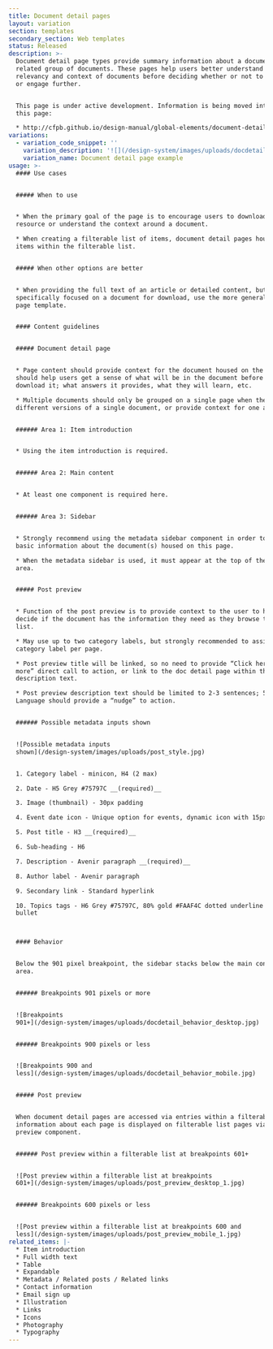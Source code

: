 ```yaml
---
title: Document detail pages
layout: variation
section: templates
secondary_section: Web templates
status: Released
description: >-
  Document detail page types provide summary information about a document or
  related group of documents. These pages help users better understand the
  relevancy and context of documents before deciding whether or not to download
  or engage further.


  This page is under active development. Information is being moved into it from
  this page:

  * http://cfpb.github.io/design-manual/global-elements/document-detail.html
variations:
  - variation_code_snippet: ''
    variation_description: '![](/design-system/images/uploads/docdetail_top_example.jpg)'
    variation_name: Document detail page example
usage: >-
  #### Use cases


  ##### When to use


  * When the primary goal of the page is to encourage users to download a
  resource or understand the context around a document.

  * When creating a filterable list of items, document detail pages house the
  items within the filterable list.


  ##### When other options are better


  * When providing the full text of an article or detailed content, but not
  specifically focused on a document for download, use the more general Learn
  page template.


  #### Content guidelines


  ##### Document detail page


  * Page content should provide context for the document housed on the page and
  should help users get a sense of what will be in the document before the
  download it; what answers it provides, what they will learn, etc.

  * Multiple documents should only be grouped on a single page when they are
  different versions of a single document, or provide context for one another.


  ###### Area 1: Item introduction


  * Using the item introduction is required.


  ###### Area 2: Main content


  * At least one component is required here.


  ###### Area 3: Sidebar


  * Strongly recommend using the metadata sidebar component in order to display
  basic information about the document(s) housed on this page.

  * When the metadata sidebar is used, it must appear at the top of the sidebar
  area.


  ##### Post preview


  * Function of the post preview is to provide context to the user to help them
  decide if the document has the information they need as they browse through a
  list.

  * May use up to two category labels, but strongly recommended to assign one
  category label per page.

  * Post preview title will be linked, so no need to provide “Click here to read
  more” direct call to action, or link to the doc detail page within the preview
  description text.

  * Post preview description text should be limited to 2-3 sentences; 50 words.
  Language should provide a “nudge” to action.


  ###### Possible metadata inputs shown


  ![Possible metadata inputs
  shown](/design-system/images/uploads/post_style.jpg)


  1. Category label - minicon, H4 (2 max)

  2. Date - H5 Grey #75797C __(required)__

  3. Image (thumbnail) - 30px padding

  4. Event date icon - Unique option for events, dynamic icon with 15px padding

  5. Post title - H3 __(required)__

  6. Sub-heading - H6

  7. Description - Avenir paragraph __(required)__

  8. Author label - Avenir paragraph

  9. Secondary link - Standard hyperlink

  10. Topics tags - H6 Grey #75797C, 80% gold #FAAF4C dotted underline and round
  bullet



  #### Behavior


  Below the 901 pixel breakpoint, the sidebar stacks below the main content
  area.


  ###### Breakpoints 901 pixels or more


  ![Breakpoints
  901+](/design-system/images/uploads/docdetail_behavior_desktop.jpg)


  ###### Breakpoints 900 pixels or less


  ![Breakpoints 900 and
  less](/design-system/images/uploads/docdetail_behavior_mobile.jpg)


  ##### Post preview


  When document detail pages are accessed via entries within a filterable list,
  information about each page is displayed on filterable list pages via the post
  preview component.


  ###### Post preview within a filterable list at breakpoints 601+


  ![Post preview within a filterable list at breakpoints
  601+](/design-system/images/uploads/post_preview_desktop_1.jpg)


  ###### Breakpoints 600 pixels or less


  ![Post preview within a filterable list at breakpoints 600 and
  less](/design-system/images/uploads/post_preview_mobile_1.jpg)
related_items: |-
  * Item introduction
  * Full width text
  * Table
  * Expandable
  * Metadata / Related posts / Related links
  * Contact information
  * Email sign up
  * Illustration
  * Links
  * Icons
  * Photography
  * Typography
---
```


